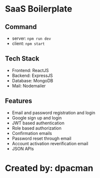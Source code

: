 # SaaS Boilerplate

## Command

- server: `npm run dev`
- client: `npm start`

## Tech Stack

- Frontend: ReactJS
- Backend: ExpressJS
- Database: MongoDB
- Mail: Nodemailer

## Features

- Email and password registration and login
- Google sign up and login
- JWT based authentication
- Role based authorization
- Confirmation emails
- Password reset through email
- Account activation reverification email
- JSON APIs

# Created by: dpacman
